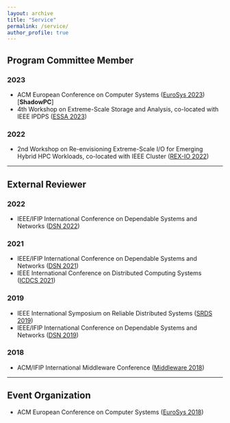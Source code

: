 ```yaml
---
layout: archive
title: "Service"
permalink: /service/
author_profile: true
---
```


## Program Committee Member
### 2023
* ACM European Conference on Computer Systems ([EuroSys 2023](https://2023.eurosys.org/)) [**ShadowPC**]
* 4th Workshop on Extreme-Scale Storage and Analysis, co-located with IEEE IPDPS ([ESSA 2023](https://sites.google.com/view/essa-2023/home))

### 2022
* 2nd Workshop on Re-envisioning Extreme-Scale I/O for Emerging Hybrid HPC Workloads, co-located with IEEE Cluster ([REX-IO 2022](https://sites.google.com/view/rexio/home))

***

## External Reviewer
### 2022
* IEEE/IFIP International Conference on Dependable Systems and Networks ([DSN 2022](https://dsn2022.github.io/))


### 2021
* IEEE/IFIP International Conference on Dependable Systems and Networks ([DSN 2021](https://dsn2021.ntu.edu.tw/))
* IEEE International Conference on Distributed Computing Systems ([ICDCS 2021](https://icdcs2021.us/))


### 2019
* IEEE International Symposium on Reliable Distributed Systems ([SRDS 2019](https://srds2019.projet.liris.cnrs.fr/))
* IEEE/IFIP International Conference on Dependable Systems and Networks ([DSN 2019](http://2019.dsn.org/))

### 2018
* ACM/IFIP International Middleware Conference ([Middleware 2018](http://2018.middleware-conference.org/))

***

## Event Organization
* ACM European Conference on Computer Systems ([EuroSys 2018](https://eurosys2018.org/))